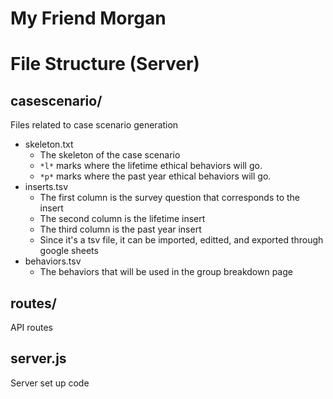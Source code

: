 # My Friend Morgan
# **File Structure (Server)**

## casescenario/
Files related to case scenario generation
- skeleton.txt
  - The skeleton of the case scenario
  - ```*l*``` marks where the lifetime ethical behaviors will go.
  - ```*p*``` marks where the past year ethical behaviors will go.
- inserts.tsv
  - The first column is the survey question that corresponds to the insert
  - The second column is the lifetime insert
  - The third column is the past year insert
  - Since it's a tsv file, it can be imported, editted, and exported through google sheets
- behaviors.tsv
  - The behaviors that will be used in the group breakdown page

## routes/
API routes

## server.js
Server set up code
